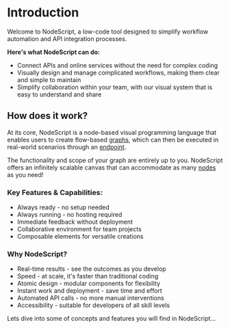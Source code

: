 # Introduction

Welcome to NodeScript, a low-code tool designed to simplify workflow automation and API integration processes.

**Here's what NodeScript can do:**

- Connect APIs and online services without the need for complex coding
- Visually design and manage complicated workflows, making them clear and simple to maintain
- Simplify collaboration within your team, with our visual system that is easy to understand and share

## How does it work?

At its core, NodeScript is a node-based visual programming language that enables users to create flow-based [graphs](./graphs.md), which can then be executed in real-world scenarios through an [endpoint](./endpoints.md).

The functionality and scope of your graph are entirely up to you. NodeScript offers an infinitely scalable canvas that can accommodate as many [nodes](nodes.md) as you need!

### Key Features & Capabilities: ###

- Always ready - no setup needed
- Always running - no hosting required
- Immediate feedback without deployment
- Collaborative environment for team projects
- Composable elements for versatile creations

### Why NodeScript? ###

- Real-time results - see the outcomes as you develop
- Speed - at scale, it's faster than traditional coding
- Atomic design - modular components for flexibility
- Instant work and deployment - save time and effort
- Automated API calls - no more manual interventions
- Accessibility - suitable for developers of all skill levels

Lets dive into some of concepts and features you will find in NodeScript...